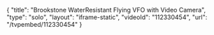 {
    "title": "Brookstone WaterResistant Flying VFO with Video Camera",
    "type": "solo",
    "layout": "iframe-static",
    "videoId": "112330454",
    "url": "\/tvpembed\/112330454"
}